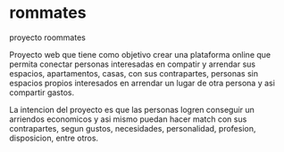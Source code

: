 # rommates
proyecto roommates


Proyecto web que tiene como objetivo crear una plataforma online que permita conectar personas interesadas en compatir y arrendar sus espacios, apartamentos, casas, con sus contrapartes, personas sin espacios propios interesados en arrendar un lugar de otra persona y asi compartir gastos.

La intencion del proyecto es que las personas logren conseguir un arriendos economicos y asi mismo puedan hacer match con sus contrapartes, segun gustos, necesidades, personalidad, profesion, disposicion, entre otros.
